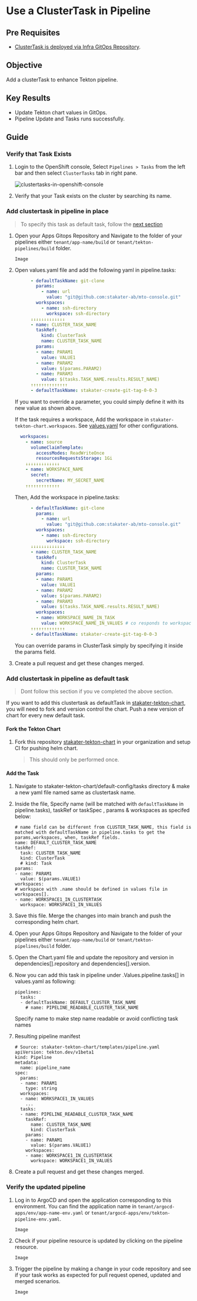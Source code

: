# Use a ClusterTask in Pipeline

## Pre Requisites

- [ClusterTask is deployed via Infra GitOps Repository](../add-a-cluster-task/add-cluster-task.md).

## Objective

Add a clusterTask to enhance Tekton pipeline.

## Key Results

- Update Tekton chart values in GitOps.
- Pipeline Update and Tasks runs successfully.

## Guide

### Verify that Task Exists

1. Login to the OpenShift console, Select `Pipelines > Tasks` from the left bar and then select `ClusterTasks` tab in right pane.

    ![`clustertasks-in-openshift-console`](../images/clustasks-in-openshift-console.png)

1. Verify that your Task exists on the cluster by searching its name.

### Add clustertask in pipeline in place

> To specify this task as default task, follow the [next section](#add-clustertask-in-pipeline-as-default-task)
1. Open your Apps Gitops Repository and Navigate to the folder of your pipelines either `tenant/app-name/build` or `tenant/tekton-pipelines/build` folder.

    ```
    Image
    ```

1. Open values.yaml file and add the following yaml in pipeline.tasks:

    ```yaml
          - defaultTaskName: git-clone
            params:
              - name: url
                value: "git@github.com:stakater-ab/mto-console.git"
            workspaces:
              - name: ssh-directory
                workspace: ssh-directory
          ↓↓↓↓↓↓↓↓↓↓↓↓↓
          - name: CLUSTER_TASK_NAME
            taskRef:
              kind: ClusterTask
              name: CLUSTER_TASK_NAME
            params:
            - name: PARAM1
              value: VALUE1
            - name: PARAM2
              value: $(params.PARAM2)
            - name: PARAM3
              value: $(tasks.TASK_NAME.results.RESULT_NAME)
          ↑↑↑↑↑↑↑↑↑↑↑↑↑↑
          - defaultTaskName: stakater-create-git-tag-0-0-3
    ```
    
    If you want to override a parameter, you could simply define it with its new value as shown above.

    If the task requires a workspace, Add the workspace in `stakater-tekton-chart.workspaces`. See [values.yaml](https://github.com/stakater/stakater-tekton-chart/blob/main/stakater-tekton-chart/values.yaml) for other configurations.

    ```yaml
      workspaces:
        - name: source
          volumeClaimTemplate:
            accessModes: ReadWriteOnce
            resourcesRequestsStorage: 1Gi
        ↓↓↓↓↓↓↓↓↓↓↓↓↓
        - name: WORKSPACE_NAME
          secret:
            secretName: MY_SECRET_NAME
        ↑↑↑↑↑↑↑↑↑↑↑↑↑
    ```

    Then, Add the workspace in pipeline.tasks:

    ```yaml
          - defaultTaskName: git-clone
            params:
              - name: url
                value: "git@github.com:stakater-ab/mto-console.git"
            workspaces:
              - name: ssh-directory
                workspace: ssh-directory
          ↓↓↓↓↓↓↓↓↓↓↓↓↓
          - name: CLUSTER_TASK_NAME
            taskRef:
              kind: ClusterTask
              name: CLUSTER_TASK_NAME
            params:
            - name: PARAM1
              value: VALUE1
            - name: PARAM2
              value: $(params.PARAM2)
            - name: PARAM3
              value: $(tasks.TASK_NAME.results.RESULT_NAME)
            workspaces:
            - name: WORKSPACE_NAME_IN_TASK
              value: WORKSPACE_NAME_IN_VALUES # co responds to workspaces[].name
          ↑↑↑↑↑↑↑↑↑↑↑↑↑
          - defaultTaskName: stakater-create-git-tag-0-0-3
    ```
    You can override params in ClusterTask simply by specifying it inside the params field.

1. Create a pull request and get these changes merged.

### Add clustertask in pipeline as default task

> Dont follow this section if you ve completed the above section.

If you want to add this clustertask as defaultTask in [stakater-tekton-chart](https://github.com/stakater/stakater-tekton-chart), you will need to fork and version control the chart. Push a new version of chart for every new default task.

#### Fork the Tekton Chart
1. Fork this repository [stakater-tekton-chart](https://github.com/stakater/stakater-tekton-chart) in your organization and setup CI for pushing helm chart.

    > This should only be performed once.

#### Add the Task
1. Navigate to stakater-tekton-chart/default-config/tasks directory & make a new yaml file named same as clustertask name.
1. Inside the file, Specify name (will be matched with `defaultTaskName` in pipeline.tasks),  taskRef or taskSpec , params & workspaces as specifed below:

    ```
    # name field can be different from CLUSTER_TASK_NAME, this field is matched with defaultTaskName in pipeline.tasks to get the params,workspaces, when, taskRef fields.
    name: DEFAULT_CLUSTER_TASK_NAME
    taskRef:
      task: CLUSTER_TASK_NAME
      kind: ClusterTask
      # kind: Task
    params:
    - name: PARAM1
      value: $(params.VALUE1)
    workspaces:
    # workspace with .name should be defined in values file in workspaces[].
    - name: WORKSPACE1_IN_CLUSTERTASK
      workspace: WORKSPACE1_IN_VALUES
    ```

1. Save this file. Merge the changes into main branch and push the corresponding helm chart.

1. Open your Apps Gitops Repository and Navigate to the folder of your pipelines either `tenant/app-name/build` or `tenant/tekton-pipelines/build` folder.

1. Open the Chart.yaml file and update the repository and version in dependencies[].repository and dependencies[].version.

1. Now you can add this task in pipeline under .Values.pipeline.tasks[] in values.yaml as following:

      ```
      pipelines:
        tasks:
        - defaultTaskName: DEFAULT_CLUSTER_TASK_NAME
          # name: PIPELINE_READABLE_CLUSTER_TASK_NAME
      ```
    Specify name to make step name readable or avoid conflicting task names

1. Resulting pipeline manifest

    ```
    # Source: stakater-tekton-chart/templates/pipeline.yaml
    apiVersion: tekton.dev/v1beta1
    kind: Pipeline
    metadata:
      name: pipeline_name
    spec:
      params:
      - name: PARAM1
        type: string
      workspaces:
      - name: WORKSPACE1_IN_VALUES
        ...
      tasks:
      - name: PIPELINE_READABLE_CLUSTER_TASK_NAME
        taskRef:
          name: CLUSTER_TASK_NAME
          kind: ClusterTask
        params:
        - name: PARAM1
          value: $(params.VALUE1)
        workspaces:
        - name: WORKSPACE1_IN_CLUSTERTASK
          workspace: WORKSPACE1_IN_VALUES
    ```

1. Create a pull request and get these changes merged.

### Verify the updated pipeline
1. Log in to ArgoCD and open the application corresponding to this environment. You can find the application name in `tenant/argocd-apps/env/app-name-env.yaml` or `tenant/argocd-apps/env/tekton-pipeline-env.yaml`.

    ```
    Image
    ```

1. Check if your pipeline resource is updated by clicking on the pipeline resource.

    ```
    Image
    ```

1. Trigger the pipeline by making a change in your code repository and see if your task works as expected for pull request opened, updated and merged scenarios.

    ```
    Image
    ```
